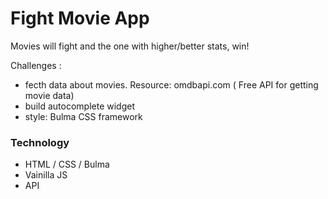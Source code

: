 # Fight Movie App

Movies will fight and the one with higher/better stats, win!

Challenges :
* fecth data about movies. Resource: omdbapi.com ( Free API for getting movie data)
* build autocomplete widget
* style: Bulma CSS framework

### Technology

* HTML / CSS / Bulma
* Vainilla JS
* API
